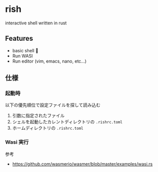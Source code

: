 # rish

interactive shell written in rust

## Features

- basic shell 🤔
- Run WASI
- Run editor (vim, emacs, nano, etc...)

## 仕様

### 起動時

以下の優先順位で設定ファイルを探して読み込む
1. 引数に指定されたファイル
2. シェルを起動したカレントディレクトリの `.rishrc.toml`
3. ホームディレクトリの `.rishrc.toml`

### Wasi 実行

参考
- https://github.com/wasmerio/wasmer/blob/master/examples/wasi.rs
